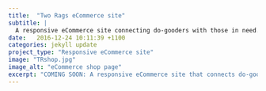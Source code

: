 ```yaml
---
title:  "Two Rags eCommerce site"
subtitle: |
  A responsive eCommerce site connecting do-gooders with those in need.
date:   2016-12-24 10:11:39 +1100
categories: jekyll update
project_type: "Responsive eCommerce site"
image: "TRshop.jpg"
image_alt: "eCommerce shop page"
excerpt: "COMING SOON: A responsive eCommerce site that connects do-gooders with those in need"
---
```


